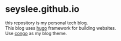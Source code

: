 # seyslee.github.io

this repository is my personal tech blog.  
This blog uses [hugo](https://gohugo.io/) framework for building websites.  
Use [congo](https://github.com/jpanther/congo) as my blog theme.
